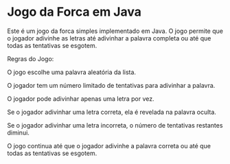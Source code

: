 # Jogo da Forca em Java #

Este é um jogo da forca simples implementado em Java. O jogo permite que o jogador adivinhe as letras até adivinhar a palavra completa ou até que todas as tentativas se esgotem.

Regras do Jogo:

O jogo escolhe uma palavra aleatória da lista.

O jogador tem um número limitado de tentativas para adivinhar a palavra.

O jogador pode adivinhar apenas uma letra por vez.

Se o jogador adivinhar uma letra correta, ela é revelada na palavra oculta.

Se o jogador adivinhar uma letra incorreta, o número de tentativas restantes diminui.

O jogo continua até que o jogador adivinhe a palavra correta ou até que todas as tentativas se esgotem.
